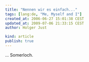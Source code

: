 ```yaml
---
title: "Nennen wir es einfach..."
tags: [lang:de, "Me, Myself and I"]
created_at: 2006-06-27 15:01:38 CEST
updated_at: 2009-07-06 21:33:15 CEST
author: Holger Just

kind: article
publish: true
---
```


... Somerloch.
